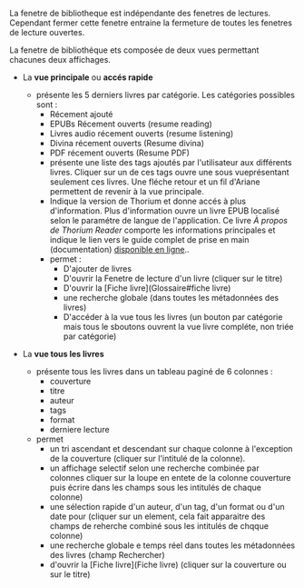 La fenetre de bibliotheque est indépendante des fenetres de lectures. Cependant fermer cette fenetre entraine la fermeture de toutes les fenetres de lecture ouvertes.

La fenetre de bibliothéque ets composée de deux vues permettant chacunes deux affichages.

* La **vue principale** ou **accés rapide** 
	* présente les 5 derniers livres par catégorie. Les catégories possibles sont : 
		* Récement ajouté
		* EPUBs Récement ouverts (resume reading)
		* Livres audio récement ouverts (resume listening)
		* Divina récement ouverts (Resume divina)
		* PDF récement ouverts (Resume PDF)
	  * présente une liste des tags ajoutés par l'utilisateur aux différents livres. Cliquer sur un de ces tags ouvre une sous vueprésentant seulement ces livres. Une fléche retour et un fil d'Ariane permettent de revenir à la vue principale.
	  * Indique la version de Thorium et donne accés à plus d'information. Plus d'information ouvre un livre EPUB localisé selon le paramétre de langue de l'application. Ce livre *À propos de Thorium Reader* comporte les informations principales et indique le lien vers le guide complet de prise en main (documentation) [disponible en ligne](https://www.edrlab.org/software/thorium-reader/doc-fr/)..
	  * permet :
		- D'ajouter de livres
		- D'ouvrir la Fenetre de lecture d'un livre (cliquer sur le titre)
		- D'ouvrir la [Fiche livre](Glossaire#fiche livre)
		* une recherche globale (dans toutes les métadonnées des livres)
		* D'accéder à la vue tous les livres (un bouton par catégorie mais tous le sboutons ouvrent la vue livre compléte, non triée par catégorie)

* La **vue tous les livres** 
	* présente tous les livres dans un tableau paginé de 6 colonnes :
		* couverture
		* titre
		* auteur
		* tags
		* format
		* derniere lecture
	* permet 
		* un tri ascendant et descendant sur chaque colonne à l'exception de la couverture (cliquer sur l'intitulé de la colonne).
		* un affichage selectif selon une recherche combinée par colonnes cliquer sur la loupe en entete de la colonne couverture puis écrire dans les champs sous les intitulés de chaque colonne)
		* une sélection rapide d'un auteur, d'un tag, d'un format ou d'un date pour (cliquer sur un element, cela fait apparaitre des champs de reherche combiné sous les intitulés de chqque colonne)
		* une recherche globale e temps réel dans toutes les métadonnées des livres (champ Rechercher)
		- d'ouvrir la [Fiche livre](Fiche livre) (cliquer  sur la couverture ou sur le titre)


